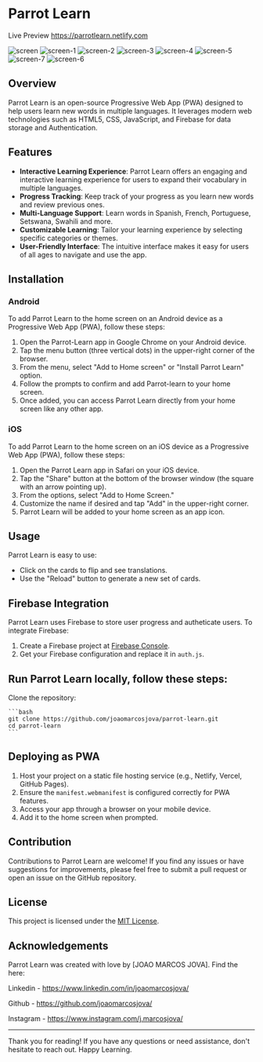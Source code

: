 # Parrot Learn 

Live Preview https://parrotlearn.netlify.com

![screen](https://github.com/joaomarcosjova/Parrot-learn/assets/89745621/55927e36-8495-4f7c-ac57-1f860093200f) 
![screen-1](https://github.com/joaomarcosjova/Parrot-learn/assets/89745621/1a9a875e-e8cd-4bca-9fb8-987db32bc7b2)
![screen-2](https://github.com/joaomarcosjova/Parrot-learn/assets/89745621/49d32d62-75e2-47b6-b7fa-e803ca3de8df)
![screen-3](https://github.com/joaomarcosjova/Parrot-learn/assets/89745621/ec482574-64ac-4c77-970c-d4a95d9bad4b)
![screen-4](https://github.com/joaomarcosjova/Parrot-learn/assets/89745621/4a7fe739-e801-485d-a2c4-5c5cd289e9cb)
![screen-5](https://github.com/joaomarcosjova/Parrot-learn/assets/89745621/b9c4b02e-087e-4d96-a2e8-5e5b5bd73264)
![screen-7](https://github.com/joaomarcosjova/Parrot-learn/assets/89745621/e0db8eac-4f5b-4992-9152-6b8c380355b8)
![screen-6](https://github.com/joaomarcosjova/Parrot-learn/assets/89745621/1fb812d6-4b10-43c6-9d91-d9a9f7e8d6b7)
## Overview

Parrot Learn is an open-source Progressive Web App (PWA) designed to help users learn new words in multiple languages. It leverages modern web technologies such as HTML5, CSS, JavaScript, and Firebase for data storage and Authentication.


## Features

- **Interactive Learning Experience**: Parrot Learn offers an engaging and interactive learning experience for users to expand their vocabulary in multiple languages.
- **Progress Tracking**: Keep track of your progress as you learn new words and review previous ones.
- **Multi-Language Support**: Learn words in Spanish, French, Portuguese, Setswana, Swahili and more.
- **Customizable Learning**: Tailor your learning experience by selecting specific categories or themes.
- **User-Friendly Interface**: The intuitive interface makes it easy for users of all ages to navigate and use the app.

## Installation

### Android

To add Parrot Learn to the home screen on an Android device as a Progressive Web App (PWA), follow these steps:

1. Open the Parrot-Learn app in Google Chrome on your Android device.
2. Tap the menu button (three vertical dots) in the upper-right corner of the browser.
3. From the menu, select "Add to Home screen" or "Install Parrot Learn" option.
4. Follow the prompts to confirm and add Parrot-learn to your home screen.
5. Once added, you can access Parrot Learn directly from your home screen like any other app.

### iOS

To add Parrot Learn to the home screen on an iOS device as a Progressive Web App (PWA), follow these steps:

1. Open the Parrot Learn app in Safari on your iOS device.
2. Tap the "Share" button at the bottom of the browser window (the square with an arrow pointing up).
3. From the options, select "Add to Home Screen."
4. Customize the name if desired and tap "Add" in the upper-right corner.
5. Parrot Learn will be added to your home screen as an app icon.

## Usage

Parrot Learn is easy to use:

- Click on the cards to flip and see translations.
- Use the "Reload" button to generate a new set of cards.

## Firebase Integration

Parrot Learn uses Firebase to store user progress and autheticate users. To integrate Firebase:

1. Create a Firebase project at [Firebase Console](https://console.firebase.google.com/).
2. Get your Firebase configuration and replace it in `auth.js`.

## Run Parrot Learn locally, follow these steps:

Clone the repository:

    ```bash
    git clone https://github.com/joaomarcosjova/parrot-learn.git
    cd parrot-learn
    ```

## Deploying as PWA

1. Host your project on a static file hosting service (e.g., Netlify, Vercel, GitHub Pages).
2. Ensure the `manifest.webmanifest` is configured correctly for PWA features.
3. Access your app through a browser on your mobile device.
4. Add it to the home screen when prompted.


## Contribution

Contributions to Parrot Learn are welcome! If you find any issues or have suggestions for improvements, please feel free to submit a pull request or open an issue on the GitHub repository.

## License

This project is licensed under the [MIT License](LICENSE).

## Acknowledgements

Parrot Learn was created with love by [JOAO MARCOS JOVA].
Find the here: 

Linkedin - https://www.linkedin.com/in/joaomarcosjova/

Github - https://github.com/joaomarcosjova/

Instagram - https://www.instagram.com/j.marcosjova/

---

Thank you for reading! 
If you have any questions or need assistance, don't hesitate to reach out. Happy Learning.
